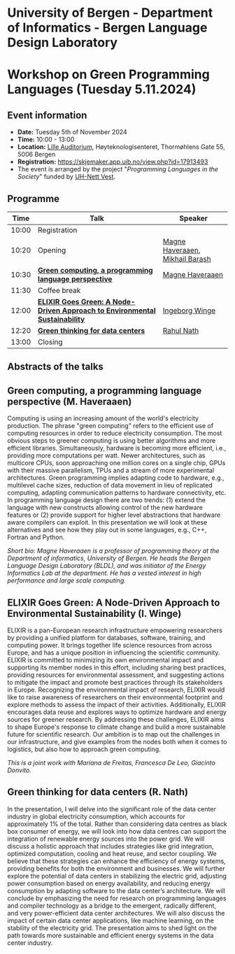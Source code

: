 # University of Bergen - Department of Informatics - Bergen Language Design Laboratory
# Workshop on Green Programming Languages (Tuesday 5.11.2024)

## Event information

- **Date:** Tuesday 5th of November 2024
- **Time:** 10:00 - 13:00
- **Location:** [Lille Auditorium](https://rom.app.uib.no/romInfo/q.php/351/208N2), Høyteknologisenteret, Thormøhlens Gate 55, 5006 Bergen
- **Registration:** https://skjemaker.app.uib.no/view.php?id=17913493
- The event is arranged by the project "_Programming Languages in the Society_" funded by [UH-Nett Vest](https://uhnettvest.no/).

## Programme

|Time|Talk|Speaker|
|----|----|-------|
|10:00|Registration||
|10:20|Opening|[Magne Haveraaen](https://www4.uib.no/finn-ansatte/Magne.Haveraaen), [Mikhail Barash](https://www4.uib.no/en/find-employees/Mikhail.Barash)|
|10:30|[**Green computing, a programming language perspective**](#green-computing-a-programming-language-perspective-m-haveraaen)|[Magne Haveraaen](https://www4.uib.no/finn-ansatte/Magne.Haveraaen)|
|11:30|Coffee break||
|12:00|[**ELIXIR Goes Green: A Node-Driven Approach to Environmental Sustainability**](https://github.com/bldl/events/blob/main/2024-11-05.md#elixir-goes-green-a-node-driven-approach-to-environmental-sustainability-i-winge)|[Ingeborg Winge](https://www4.uib.no/en/find-employees/Ingeborg.Winge)|
|12:20|[**Green thinking for data centers**](#green-thinking-for-data-centers-r-nath)|[Rahul Nath](https://www4.uib.no/en/find-employees/Rahul.Nath)|
|13:00|Closing||


## Abstracts of the talks

## Green computing, a programming language perspective (M. Haveraaen)

Computing is using an increasing amount of the world's electricity production. The phrase "green computing"
refers to the efficient use of computing resources in order to reduce electricity consumption.
The most obvious steps to greener computing is using better algorithms and more efficient libraries. Simultaneously,
hardware is becoming more efficient, i.e., providing more computations per watt. Newer architectures, such as multicore CPUs,
soon approaching one million cores on a single chip, GPUs with their massive parallelism, TPUs and a stream of more experimental
architectures. Green programming implies adapting code to hardware, e.g., multilevel cache sizes, reduction of data movement in lieu of
replicated computing, adapting communication patterns to hardware connectivity, etc. In programming language design there are two trends:
(1) extend the language with new constructs allowing control of the new hardware features or (2) provide support for higher level abstractions
that hardware aware compilers can exploit. In this presentation we will look at these alternatives and see how they play out in some languages,
e.g., C++, Fortran and Python.

_Short bio:_
_Magne Haveraaen is a professor of programming theory at the Department of informatics, University of Bergen.
He heads the Bergen Language Design Laboratory (BLDL), and was initiator of the Energy Informatics Lab at the department.
He has a vested interest in high performance and large scale computing._

## ELIXIR Goes Green: A Node-Driven Approach to Environmental Sustainability (I. Winge)

ELIXIR is a pan-European research infrastructure empowering researchers by providing a unified platform for databases, software, training, and computing power. It brings together life science resources from across Europe, and has a unique position in influencing the scientific community. ELIXIR is committed to minimizing its own environmental impact and supporting its member nodes in this effort, including sharing best practices, providing resources for environmental assessment, and suggesting actions to mitigate the impact and promote best practices through its stakeholders in Europe.
Recognizing the environmental impact of research, ELIXIR would like to raise awareness of researchers on their environmental footprint and explore methods to assess the impact of their activities. Additionally, ELIXIR encourages data reuse and explores ways to optimize hardware and energy sources for greener research. By addressing these challenges, ELIXIR aims to shape Europe's response to climate change and build a more sustainable future for scientific research.
Our ambition is to map out the challenges in our infrastructure, and give examples from the nodes both when it comes to logistics, but also how to approach green computing.

_This is a joint work with Mariana de Freitas, Francesca De Leo, Giacinto Donvito._

## Green thinking for data centers (R. Nath)

In the presentation, I will delve into the significant role of the data center industry in global electricity consumption, which accounts for approximately 1% of the total. Rather than considering data centres as black box consumer of energy, we will look into how data centres can support the integration of renewable energy sources into the power grid. We will discuss a holistic approach that includes strategies like grid integration, optimized computation, cooling and heat reuse, and sector coupling. We believe that these strategies can enhance the efficiency of energy systems, providing benefits for both the environment and businesses. We will further explore the potential of data centers in stabilizing the electric grid, adjusting power consumption based on energy availability, and reducing energy consumption by adapting software to the data center’s architecture. We will conclude by emphasizing the need for research on programming languages and compiler technology as a bridge to the emergent, radically different, and very power-efficient data center architectures. We will also discuss the impact of certain data center applications, like machine learning, on the stability of the electricity grid. The presentation aims to shed light on the path towards more sustainable and efficient energy systems in the data center industry.
